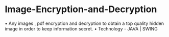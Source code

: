 # Image-Encryption-and-Decryption
• Any images , pdf encryption and decryption to obtain a top quality hidden image in order to keep information secret. • Technology - JAVA | SWING
